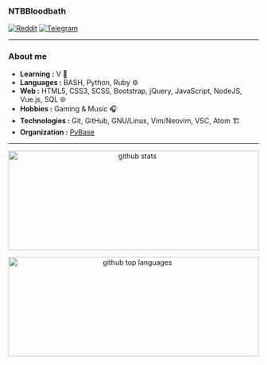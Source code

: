 ### NTBBloodbath
[![Reddit](https://img.shields.io/reddit/user-karma/combined/NTBBloodbath?logo=reddit&style=for-the-badge)](https://reddit.com/user/NTBBloodbath)
[![Telegram](https://img.shields.io/badge/Telegram-Contact-blue&?link=https://t.me/NTBBloodbath&logo=Telegram&style=for-the-badge)](https://t.me/NTBBloodbath)

---------------------------------------------------------------------------------------------------------------------------------------------------------------------------------

### About me

-  **Learning :** V :book:
-  **Languages :** BASH, Python, Ruby :gear:
-  **Web :** HTML5, CSS3, SCSS, Bootstrap, jQuery, JavaScript, NodeJS, Vue.js, SQL :globe_with_meridians:
-  **Hobbies :** Gaming & Music :headphones:
-  **Technologies :** Git, GitHub, GNU/Linux, Vim/Neovim, VSC, Atom :building_construction:
-  **Organization :** [PyBase](https://github.com/PyBase)

---------------------------------------------------------------------------------------------------------------------------------------------------------------------------------

<p align="center">
  <img width="100%" height="200" alt="github stats" src="https://github-readme-stats.vercel.app/api?username=ntbbloodbath&show_icons=true&theme=tokyonight"/>
</p>

<p align="center">
  <img width="100%" height="200" alt="github top languages" src="https://github-readme-stats.vercel.app/api/top-langs/?username=ntbbloodbath&theme=tokyonight&layout=compact"/>
</p>
